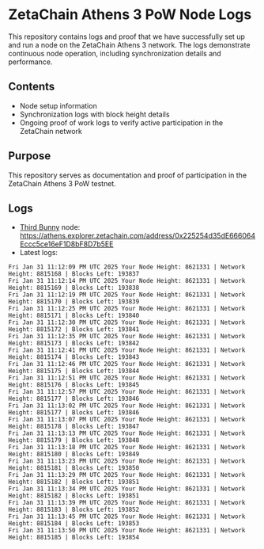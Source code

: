 # ZetaChain Athens 3 PoW Node Logs
This repository contains logs and proof that we have successfully set up and run a node on the ZetaChain Athens 3 network. The logs demonstrate continuous node operation, including synchronization details and performance.

## Contents
- Node setup information
- Synchronization logs with block height details
- Ongoing proof of work logs to verify active participation in the ZetaChain network

## Purpose
This repository serves as documentation and proof of participation in the ZetaChain Athens 3 PoW testnet.

## Logs

- [Third Bunny](https://thirdbunny.xyz/) node: https://athens.explorer.zetachain.com/address/0x225254d35dE666064Eccc5ce16eF1D8bF8D7b5EE
- Latest logs:
```
Fri Jan 31 11:12:09 PM UTC 2025 Your Node Height: 8621331 | Network Height: 8815168 | Blocks Left: 193837
Fri Jan 31 11:12:14 PM UTC 2025 Your Node Height: 8621331 | Network Height: 8815169 | Blocks Left: 193838
Fri Jan 31 11:12:19 PM UTC 2025 Your Node Height: 8621331 | Network Height: 8815170 | Blocks Left: 193839
Fri Jan 31 11:12:25 PM UTC 2025 Your Node Height: 8621331 | Network Height: 8815171 | Blocks Left: 193840
Fri Jan 31 11:12:30 PM UTC 2025 Your Node Height: 8621331 | Network Height: 8815172 | Blocks Left: 193841
Fri Jan 31 11:12:35 PM UTC 2025 Your Node Height: 8621331 | Network Height: 8815173 | Blocks Left: 193842
Fri Jan 31 11:12:41 PM UTC 2025 Your Node Height: 8621331 | Network Height: 8815174 | Blocks Left: 193843
Fri Jan 31 11:12:46 PM UTC 2025 Your Node Height: 8621331 | Network Height: 8815175 | Blocks Left: 193844
Fri Jan 31 11:12:51 PM UTC 2025 Your Node Height: 8621331 | Network Height: 8815176 | Blocks Left: 193845
Fri Jan 31 11:12:57 PM UTC 2025 Your Node Height: 8621331 | Network Height: 8815177 | Blocks Left: 193846
Fri Jan 31 11:13:02 PM UTC 2025 Your Node Height: 8621331 | Network Height: 8815177 | Blocks Left: 193846
Fri Jan 31 11:13:07 PM UTC 2025 Your Node Height: 8621331 | Network Height: 8815178 | Blocks Left: 193847
Fri Jan 31 11:13:13 PM UTC 2025 Your Node Height: 8621331 | Network Height: 8815179 | Blocks Left: 193848
Fri Jan 31 11:13:18 PM UTC 2025 Your Node Height: 8621331 | Network Height: 8815180 | Blocks Left: 193849
Fri Jan 31 11:13:23 PM UTC 2025 Your Node Height: 8621331 | Network Height: 8815181 | Blocks Left: 193850
Fri Jan 31 11:13:29 PM UTC 2025 Your Node Height: 8621331 | Network Height: 8815182 | Blocks Left: 193851
Fri Jan 31 11:13:34 PM UTC 2025 Your Node Height: 8621331 | Network Height: 8815182 | Blocks Left: 193851
Fri Jan 31 11:13:39 PM UTC 2025 Your Node Height: 8621331 | Network Height: 8815183 | Blocks Left: 193852
Fri Jan 31 11:13:45 PM UTC 2025 Your Node Height: 8621331 | Network Height: 8815184 | Blocks Left: 193853
Fri Jan 31 11:13:50 PM UTC 2025 Your Node Height: 8621331 | Network Height: 8815185 | Blocks Left: 193854
```
